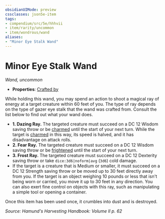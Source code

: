 ```yaml
---
obsidianUIMode: preview
cssclasses: json5e-item
tags:
- compendium/src/5e/hhhvii
- item/rarity/uncommon
- item/wondrous/wand
aliases: 
- "Minor Eye Stalk Wand"
---
```

# Minor Eye Stalk Wand
*Wand, uncommon*  

- **Properties**: [Crafted by](/compendium/rules/item-properties.md#Crafted%20by)

While holding this wand, you may spend an action to shoot a magical ray of energy at a target creature within 60 feet of you. The type of ray depends on the type of gazer eye stalk that the wand was crafted from. Consult the list below to find out what your wand does.

- **1. Dazing Ray.** The targeted creature must succeed on a DC 12 Wisdom saving throw or be [charmed](/compendium/rules/conditions.md#Charmed) until the start of your next turn. While the target is [charmed](/compendium/rules/conditions.md#Charmed) in this way, its speed is halved, and it has disadvantage on attack rolls.  
- **2. Fear Ray.** The targeted creature must succeed on a DC 12 Wisdom saving throw or be [frightened](/compendium/rules/conditions.md#Frightened) until the start of your next turn.  
- **3. Frost Ray.** The targeted creature must succeed on a DC 12 Dexterity saving throw or take `dice:3d6|noform|avg` (`3d6`) cold damage.  
- If the target is a creature that is Medium or smaller, it must succeed on a DC 12 Strength saving throw or be moved up to 30 feet directly away from you. If the target is an object weighing 10 pounds or less that isn't being worn or carried, you move it up to 30 feet in any direction. You can also exert fine control on objects with this ray, such as manipulating a simple tool or opening a container.  

Once this item has been used once, it crumbles into dust and is destroyed.

*Source: Hamund's Harvesting Handbook: Volume II p. 62*